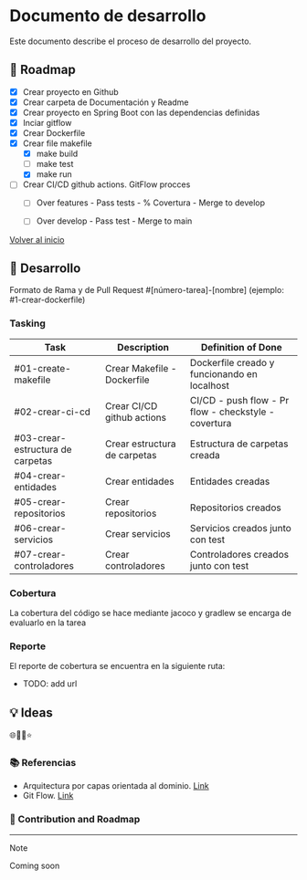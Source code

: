 # Documento de desarrollo

Este documento describe el proceso de desarrollo del proyecto.

## 📖 Roadmap

- [x] Crear proyecto en Github
- [x] Crear carpeta de Documentación y Readme
- [x] Crear proyecto en Spring Boot con las dependencias definidas
- [x] Inciar gitflow
- [x] Crear Dockerfile
- [x] Crear file makefile
  - [x] make build
  - [ ] make test
  - [x] make run
- [ ] Crear CI/CD github actions. GitFlow procces
  - [ ] Over features - Pass tests - % Covertura - Merge to develop
  - [ ] Over develop - Pass test - Merge to main


[Volver al inicio](/README.md)

## 🚀 Desarrollo

Formato de Rama y de  Pull Request #[número-tarea]-[nombre] (ejemplo: #1-crear-dockerfile)

### Tasking

| Task | Description | Definition of Done |
| ---- | ----------- | ------------------- |
| #01-create-makefile| Crear Makefile - Dockerfile | Dockerfile creado y funcionando en localhost |
| #02-crear-ci-cd | Crear CI/CD github actions | CI/CD - push flow - Pr flow - checkstyle - covertura |
| #03-crear-estructura de carpetas | Crear estructura de carpetas | Estructura de carpetas creada |
| #04-crear-entidades | Crear entidades | Entidades creadas |
| #05-crear-repositorios | Crear repositorios | Repositorios creados |
| #06-crear-servicios | Crear servicios | Servicios creados junto con test|
| #07-crear-controladores | Crear controladores | Controladores creados junto con test |

### Cobertura

La cobertura del código se hace mediante jacoco y gradlew se encarga de evaluarlo en la tarea 
### Reporte

El reporte de cobertura se encuentra en la siguiente ruta:

- TODO: add url

## 💡 Ideas

🌐🌱💡⭐

### 📚 Referencias

- Arquitectura por capas orientada al dominio. [Link]()
- Git Flow. [Link]()

###   📖 Contribution and Roadmap

---

> [!Note]
> Coming soon
